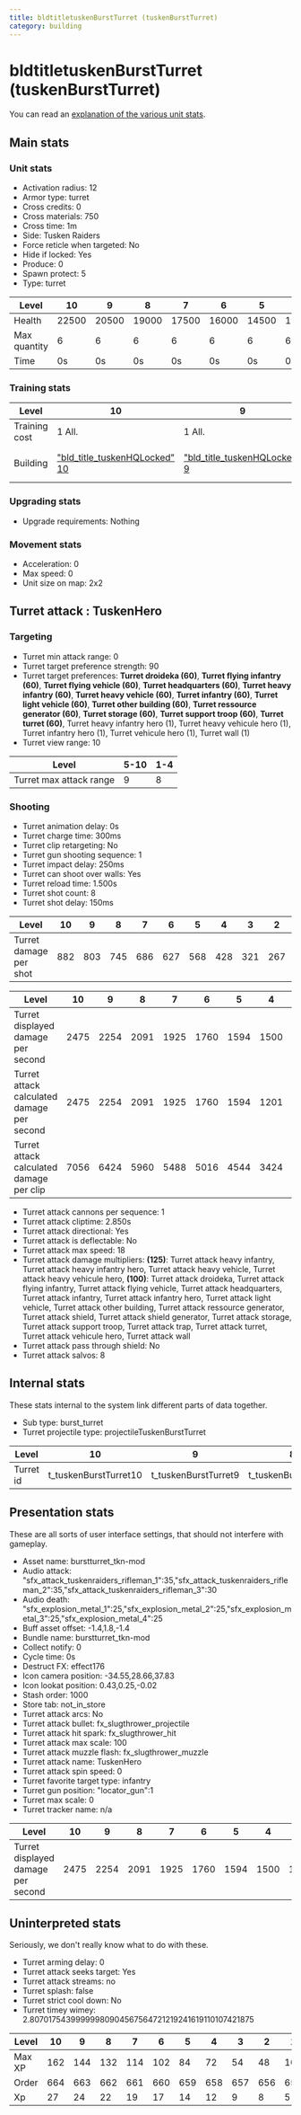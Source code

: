 ```yaml
---
title: bldtitletuskenBurstTurret (tuskenBurstTurret)
category: building
---
```


# bldtitletuskenBurstTurret (tuskenBurstTurret)

You can read an [explanation  of the various unit stats](unitexplained.md).

## Main stats

### Unit stats

  * Activation radius: 12
  * Armor type: turret
  * Cross credits: 0
  * Cross materials: 750
  * Cross time: 1m
  * Side: Tusken Raiders
  * Force reticle when targeted: No
  * Hide if locked: Yes
  * Produce: 0
  * Spawn protect: 5
  * Type: turret

|Level       |10   |9    |8    |7    |6    |5    |4    |3   |2   |1   |
|------------|-----|-----|-----|-----|-----|-----|-----|----|----|----|
|Health      |22500|20500|19000|17500|16000|14500|15000|5500|4000|3200|
|Max quantity|6    |6    |6    |6    |6    |6    |6    |6   |6   |2   |
|Time        |0s   |0s   |0s   |0s   |0s   |0s   |0s   |0s  |0s  |1m  |


### Training stats

|Level        |10                                                  |9                                                  |8                                                  |7                                                  |6                                  |5                                  |4                                  |3                                  |2                                  |1                                  |
|-------------|----------------------------------------------------|---------------------------------------------------|---------------------------------------------------|---------------------------------------------------|-----------------------------------|-----------------------------------|-----------------------------------|-----------------------------------|-----------------------------------|-----------------------------------|
|Training cost|1 All.                                              |1 All.                                             |1 All.                                             |1 All.                                             |1 All.                             |1 All.                             |1 All.                             |1 All.                             |1 All.                             |1000 All.                          |
|Building     |["bld_title_tuskenHQLocked" 10](tuskenHQLocked.html)|["bld_title_tuskenHQLocked" 9](tuskenHQLocked.html)|["bld_title_tuskenHQLocked" 8](tuskenHQLocked.html)|["bld_title_tuskenHQLocked" 7](tuskenHQLocked.html)|[Tusken Raider HQ 6](tuskenHQ.html)|[Tusken Raider HQ 5](tuskenHQ.html)|[Tusken Raider HQ 4](tuskenHQ.html)|[Tusken Raider HQ 3](tuskenHQ.html)|[Tusken Raider HQ 2](tuskenHQ.html)|[Tusken Raider HQ 1](tuskenHQ.html)|


### Upgrading stats

  * Upgrade requirements: Nothing

### Movement stats

  * Acceleration: 0
  * Max speed: 0
  * Unit size on map: 2x2

## Turret attack : TuskenHero


### Targeting

  * Turret min attack range: 0
  * Turret target preference strength: 90
  * Turret target preferences: **Turret droideka (60)**, **Turret flying infantry (60)**, **Turret flying vehicle (60)**, **Turret headquarters (60)**, **Turret heavy infantry (60)**, **Turret heavy vehicle (60)**, **Turret infantry (60)**, **Turret light vehicle (60)**, **Turret other building (60)**, **Turret ressource generator (60)**, **Turret storage (60)**, **Turret support troop (60)**, **Turret turret (60)**, Turret heavy infantry hero (1), Turret heavy vehicule hero (1), Turret infantry hero (1), Turret vehicule hero (1), Turret wall (1)
  * Turret view range: 10

|Level                  |5-10|1-4|
|-----------------------|----|---|
|Turret max attack range|9   |8  |


### Shooting

  * Turret animation delay: 0s
  * Turret charge time: 300ms
  * Turret clip retargeting: No
  * Turret gun shooting sequence: 1
  * Turret impact delay: 250ms
  * Turret can shoot over walls: Yes
  * Turret reload time: 1.500s
  * Turret shot count: 8
  * Turret shot delay: 150ms

|Level                 |10 |9  |8  |7  |6  |5  |4  |3  |2  |1  |
|----------------------|---|---|---|---|---|---|---|---|---|---|
|Turret damage per shot|882|803|745|686|627|568|428|321|267|178|


|Level                                     |10  |9   |8   |7   |6   |5   |4   |3   |2   |1   |
|------------------------------------------|----|----|----|----|----|----|----|----|----|----|
|Turret displayed damage per second        |2475|2254|2091|1925|1760|1594|1500|1000|750 |500 |
|Turret attack calculated damage per second|2475|2254|2091|1925|1760|1594|1201|901 |749 |499 |
|Turret attack calculated damage per clip  |7056|6424|5960|5488|5016|4544|3424|2568|2136|1424|


  * Turret attack cannons per sequence: 1
  * Turret attack cliptime: 2.850s
  * Turret attack directional: Yes
  * Turret attack is deflectable: No
  * Turret attack max speed: 18
  * Turret attack damage multipliers: **(125)**: Turret attack heavy infantry, Turret attack heavy infantry hero, Turret attack heavy vehicle, Turret attack heavy vehicule hero, **(100)**: Turret attack droideka, Turret attack flying infantry, Turret attack flying vehicle, Turret attack headquarters, Turret attack infantry, Turret attack infantry hero, Turret attack light vehicle, Turret attack other building, Turret attack ressource generator, Turret attack shield, Turret attack shield generator, Turret attack storage, Turret attack support troop, Turret attack trap, Turret attack turret, Turret attack vehicule hero, Turret attack wall
  * Turret attack pass through shield: No
  * Turret attack salvos: 8

## Internal stats

These stats internal to the system link different parts of data together.

  * Sub type: burst_turret
  * Turret projectile type: projectileTuskenBurstTurret

|Level    |10                   |9                   |8                   |7                   |6                   |5                   |4                   |3                   |2                   |1                   |
|---------|---------------------|--------------------|--------------------|--------------------|--------------------|--------------------|--------------------|--------------------|--------------------|--------------------|
|Turret id|t_tuskenBurstTurret10|t_tuskenBurstTurret9|t_tuskenBurstTurret8|t_tuskenBurstTurret7|t_tuskenBurstTurret6|t_tuskenBurstTurret5|t_tuskenBurstTurret4|t_tuskenBurstTurret3|t_tuskenBurstTurret2|t_tuskenBurstTurret1|


## Presentation stats

These are all sorts of user interface settings, that should not interfere with gameplay.

  * Asset name: burstturret_tkn-mod
  * Audio attack: "sfx_attack_tuskenraiders_rifleman_1":35,"sfx_attack_tuskenraiders_rifleman_2":35,"sfx_attack_tuskenraiders_rifleman_3":30
  * Audio death: "sfx_explosion_metal_1":25,"sfx_explosion_metal_2":25,"sfx_explosion_metal_3":25,"sfx_explosion_metal_4":25
  * Buff asset offset: -1.4,1.8,-1.4
  * Bundle name: burstturret_tkn-mod
  * Collect notify: 0
  * Cycle time: 0s
  * Destruct FX: effect176
  * Icon camera position: -34.55,28.66,37.83
  * Icon lookat position: 0.43,0.25,-0.02
  * Stash order: 1000
  * Store tab: not_in_store
  * Turret attack arcs: No
  * Turret attack bullet: fx_slugthrower_projectile
  * Turret attack hit spark: fx_slugthrower_hit
  * Turret attack max scale: 100
  * Turret attack muzzle flash: fx_slugthrower_muzzle
  * Turret attack name: TuskenHero
  * Turret attack spin speed: 0
  * Turret favorite target type: infantry
  * Turret gun position: "locator_gun":1
  * Turret max scale: 0
  * Turret tracker name: n/a

|Level                             |10  |9   |8   |7   |6   |5   |4   |3   |2  |1  |
|----------------------------------|----|----|----|----|----|----|----|----|---|---|
|Turret displayed damage per second|2475|2254|2091|1925|1760|1594|1500|1000|750|500|


## Uninterpreted stats

Seriously, we don't really know what to do with these.

  * Turret arming delay: 0
  * Turret attack seeks target: Yes
  * Turret attack streams: no
  * Turret splash: false
  * Turret strict cool down: No
  * Turret timey wimey: 2.80701754399999980904567564721219241619110107421875

|Level |10 |9  |8  |7  |6  |5  |4  |3  |2  |1  |
|------|---|---|---|---|---|---|---|---|---|---|
|Max XP|162|144|132|114|102|84 |72 |54 |48 |10 |
|Order |664|663|662|661|660|659|658|657|656|655|
|Xp    |27 |24 |22 |19 |17 |14 |12 |9  |8  |5  |


